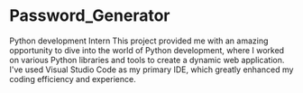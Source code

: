 # Password_Generator
Python development Intern
This project provided me with an amazing opportunity to dive into the world of Python development, where I worked on various Python libraries and tools to create a dynamic web application. I've used Visual Studio Code as my primary IDE, which greatly enhanced my coding efficiency and experience.
